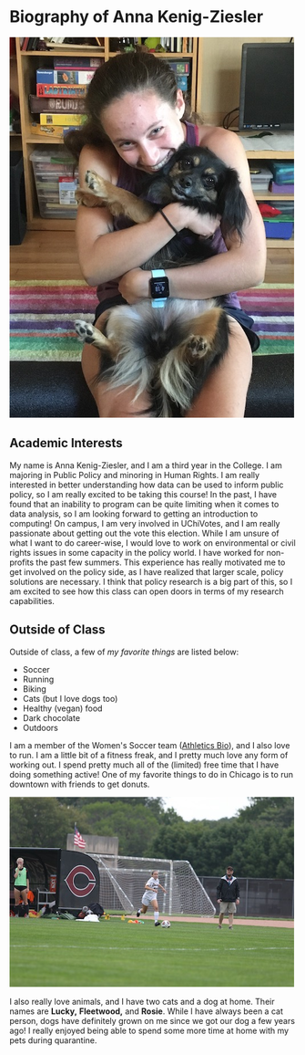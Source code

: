 # Biography of Anna Kenig-Ziesler 

![Image of Me](IMG_0909_smaller.jpeg)

## Academic Interests

My name is Anna Kenig-Ziesler, and I am a third year in the College. I am majoring in Public Policy and minoring in Human Rights. I am really interested in better understanding how data can be used to inform public policy, so I am really excited to be taking this course! In the past, I have found that an inability to program can be quite limiting when it comes to data analysis, so I am looking forward to getting an introduction to computing! On campus, I am very involved in UChiVotes, and I am really passionate about getting out the vote this election. While I am unsure of what I want to do career-wise, I would love to work on environmental or civil rights issues in some capacity in the policy world. I have worked for non-profits the past few summers. This experience has really motivated me to get involved on the policy side, as I have realized that larger scale, policy solutions are necessary. I think that policy research is a big part of this, so I am excited to see how this class can open doors in terms of my research capabilities. 

## Outside of Class

Outside of class, a few of *my favorite things* are listed below: 

* Soccer
* Running
* Biking
* Cats (but I love dogs too)
* Healthy (vegan) food
* Dark chocolate
* Outdoors

I am a member of the Women's Soccer team ([Athletics Bio](https://athletics.uchicago.edu/sports/wsoc/2020-21/bios/kenig-ziesler_anna_u8hf)), and I also love to run. I am a little bit of a fitness freak, and I pretty much love any form of working out. I spend pretty much all of the (limited) free time that I have doing something active! One of my favorite things to do in Chicago is to run downtown with friends to get donuts.

![Image of Me Playing Soccer](IMG_0131_smaller.jpeg)

I also really love animals, and I have two cats and a dog at home. Their names are **Lucky,** **Fleetwood,** and **Rosie**. While I have always been a cat person, dogs have definitely grown on me since we got our dog a few years ago! I really enjoyed being able to spend some more time at home with my pets during quarantine. 


